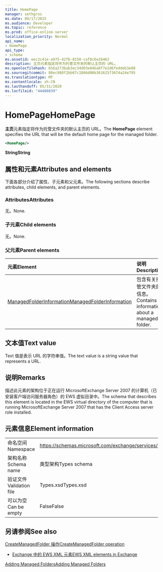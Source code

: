 ```yaml
---
title: HomePage
manager: sethgros
ms.date: 09/17/2015
ms.audience: Developer
ms.topic: reference
ms.prod: office-online-server
localization_priority: Normal
api_name:
- HomePage
api_type:
- schema
ms.assetid: eec2c41e-a975-42f6-8150-caf8c6e26462
description: 主页元素指定将作为托管文件夹的默认主页的 URL。
ms.openlocfilehash: b56a273bab3ec34d03e84ba8f7e2d6feddeb3e88
ms.sourcegitcommit: 88ec988f2bb67c1866d06b361615f3674a24e795
ms.translationtype: MT
ms.contentlocale: zh-CN
ms.lasthandoff: 05/31/2020
ms.locfileid: "44460839"
---
```

# <a name="homepage"></a><span data-ttu-id="c663d-103">HomePage</span><span class="sxs-lookup"><span data-stu-id="c663d-103">HomePage</span></span>

<span data-ttu-id="c663d-104">**主页**元素指定将作为托管文件夹的默认主页的 URL。</span><span class="sxs-lookup"><span data-stu-id="c663d-104">The **HomePage** element specifies the URL that will be the default home page for the managed folder.</span></span> 
  
```xml
<HomePage/>
```

 <span data-ttu-id="c663d-105">**String**</span><span class="sxs-lookup"><span data-stu-id="c663d-105">**String**</span></span>
## <a name="attributes-and-elements"></a><span data-ttu-id="c663d-106">属性和元素</span><span class="sxs-lookup"><span data-stu-id="c663d-106">Attributes and elements</span></span>

<span data-ttu-id="c663d-107">下面各部分介绍了属性、子元素和父元素。</span><span class="sxs-lookup"><span data-stu-id="c663d-107">The following sections describe attributes, child elements, and parent elements.</span></span>
  
### <a name="attributes"></a><span data-ttu-id="c663d-108">Attributes</span><span class="sxs-lookup"><span data-stu-id="c663d-108">Attributes</span></span>

<span data-ttu-id="c663d-109">无。</span><span class="sxs-lookup"><span data-stu-id="c663d-109">None.</span></span>
  
### <a name="child-elements"></a><span data-ttu-id="c663d-110">子元素</span><span class="sxs-lookup"><span data-stu-id="c663d-110">Child elements</span></span>

<span data-ttu-id="c663d-111">无。</span><span class="sxs-lookup"><span data-stu-id="c663d-111">None.</span></span>
  
### <a name="parent-elements"></a><span data-ttu-id="c663d-112">父元素</span><span class="sxs-lookup"><span data-stu-id="c663d-112">Parent elements</span></span>

|<span data-ttu-id="c663d-113">**元素**</span><span class="sxs-lookup"><span data-stu-id="c663d-113">**Element**</span></span>|<span data-ttu-id="c663d-114">**说明**</span><span class="sxs-lookup"><span data-stu-id="c663d-114">**Description**</span></span>|
|:-----|:-----|
|[<span data-ttu-id="c663d-115">ManagedFolderInformation</span><span class="sxs-lookup"><span data-stu-id="c663d-115">ManagedFolderInformation</span></span>](managedfolderinformation.md) <br/> |<span data-ttu-id="c663d-116">包含有关托管文件夹的信息。</span><span class="sxs-lookup"><span data-stu-id="c663d-116">Contains information about a managed folder.</span></span>  <br/> |
   
## <a name="text-value"></a><span data-ttu-id="c663d-117">文本值</span><span class="sxs-lookup"><span data-stu-id="c663d-117">Text value</span></span>

<span data-ttu-id="c663d-118">Text 值是表示 URL 的字符串值。</span><span class="sxs-lookup"><span data-stu-id="c663d-118">The text value is a string value that represents a URL.</span></span>
  
## <a name="remarks"></a><span data-ttu-id="c663d-119">说明</span><span class="sxs-lookup"><span data-stu-id="c663d-119">Remarks</span></span>

<span data-ttu-id="c663d-120">描述此元素的架构位于正在运行 MicrosoftExchange Server 2007 的计算机（已安装客户端访问服务器角色）的 EWS 虚拟目录中。</span><span class="sxs-lookup"><span data-stu-id="c663d-120">The schema that describes this element is located in the EWS virtual directory of the computer that is running MicrosoftExchange Server 2007 that has the Client Access server role installed.</span></span>
  
## <a name="element-information"></a><span data-ttu-id="c663d-121">元素信息</span><span class="sxs-lookup"><span data-stu-id="c663d-121">Element information</span></span>

|||
|:-----|:-----|
|<span data-ttu-id="c663d-122">命名空间</span><span class="sxs-lookup"><span data-stu-id="c663d-122">Namespace</span></span>  <br/> |https://schemas.microsoft.com/exchange/services/2006/types  <br/> |
|<span data-ttu-id="c663d-123">架构名称</span><span class="sxs-lookup"><span data-stu-id="c663d-123">Schema name</span></span>  <br/> |<span data-ttu-id="c663d-124">类型架构</span><span class="sxs-lookup"><span data-stu-id="c663d-124">Types schema</span></span>  <br/> |
|<span data-ttu-id="c663d-125">验证文件</span><span class="sxs-lookup"><span data-stu-id="c663d-125">Validation file</span></span>  <br/> |<span data-ttu-id="c663d-126">Types.xsd</span><span class="sxs-lookup"><span data-stu-id="c663d-126">Types.xsd</span></span>  <br/> |
|<span data-ttu-id="c663d-127">可以为空</span><span class="sxs-lookup"><span data-stu-id="c663d-127">Can be empty</span></span>  <br/> |<span data-ttu-id="c663d-128">False</span><span class="sxs-lookup"><span data-stu-id="c663d-128">False</span></span>  <br/> |
   
## <a name="see-also"></a><span data-ttu-id="c663d-129">另请参阅</span><span class="sxs-lookup"><span data-stu-id="c663d-129">See also</span></span>



[<span data-ttu-id="c663d-130">CreateManagedFolder 操作</span><span class="sxs-lookup"><span data-stu-id="c663d-130">CreateManagedFolder operation</span></span>](createmanagedfolder-operation.md)


- [<span data-ttu-id="c663d-131">Exchange 中的 EWS XML 元素</span><span class="sxs-lookup"><span data-stu-id="c663d-131">EWS XML elements in Exchange</span></span>](ews-xml-elements-in-exchange.md)


[<span data-ttu-id="c663d-132">Adding Managed Folders</span><span class="sxs-lookup"><span data-stu-id="c663d-132">Adding Managed Folders</span></span>](https://msdn.microsoft.com/library/846658c6-7043-40fb-8439-19f97c2a967f%28Office.15%29.aspx)

